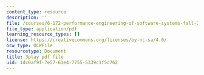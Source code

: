 ```yaml
---
content_type: resource
description: ''
file: /courses/6-172-performance-engineering-of-software-systems-fall-2018/1dc0af9f7e5761e477555339c1f5d762_6I26_r1BKd8.pdf
file_type: application/pdf
learning_resource_types: []
license: https://creativecommons.org/licenses/by-nc-sa/4.0/
ocw_type: OCWFile
resourcetype: Document
title: 3play pdf file
uid: 1dc0af9f-7e57-61e4-7755-5339c1f5d762
---
```

